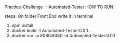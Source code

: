 Practice-Challenge---Automated-Tester
HOW TO RUN 

steps:
On folder Front End write it in terminal
1. npm install
2. docker build -t Automated-Tester:0.0.1 .
3. docker run -p 8080:8080 -d Automated-Tester:0.0.1

